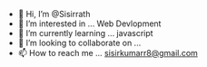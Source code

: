 - 👋 Hi, I’m @Sisirrath
- 👀 I’m interested in ... Web Devlopment
- 🌱 I’m currently learning ... javascript
- 💞️ I’m looking to collaborate on ...
- 📫 How to reach me ... sisirkumarr8@gmail.com

<!---
Sisirrath/Sisirrath is a ✨ special ✨ repository because its `README.md` (this file) appears on your GitHub profile.
You can click the Preview link to take a look at your changes.
--->
